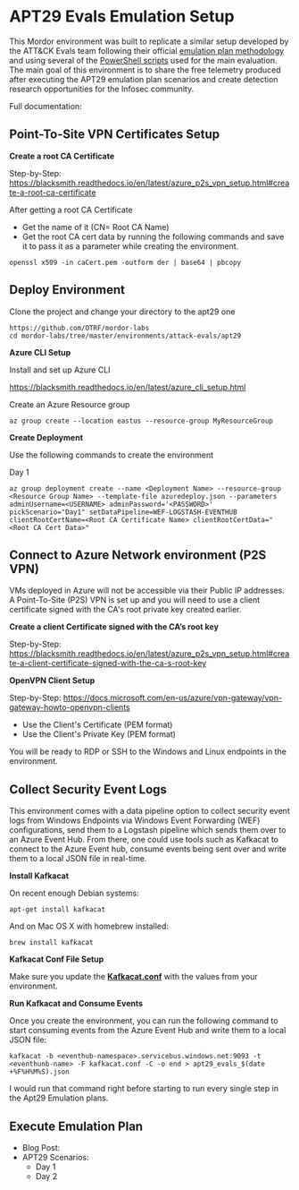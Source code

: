 # APT29 Evals Emulation Setup

This Mordor environment was built to replicate a similar setup developed by the ATT&CK Evals team following their official [emulation plan methodology](https://github.com/mitre-attack/attack-arsenal/blob/master/adversary_emulation/APT29/Emulation_Plan/APT29_EmuPlan.pdf) and using several of the [PowerShell scripts](https://github.com/mitre-attack/attack-arsenal/tree/master/adversary_emulation/APT29/Emulation_Plan) used for the main evaluation. The main goal of this environment is to share the free telemetry produced after executing the APT29 emulation plan scenarios and create detection research opportunities for the Infosec community.

Full documentation:

## Point-To-Site VPN Certificates Setup

**Create a root CA Certificate**

Step-by-Step: https://blacksmith.readthedocs.io/en/latest/azure_p2s_vpn_setup.html#create-a-root-ca-certificate

After getting a root CA Certificate

* Get the name of it (CN= Root CA Name)
* Get the root CA cert data by running the following commands and save it to pass it as a parameter while creating the environment.

```
openssl x509 -in caCert.pem -outform der | base64 | pbcopy
```

## Deploy Environment

Clone the project and change your directory to the apt29 one

```
https://github.com/OTRF/mordor-labs
cd mordor-labs/tree/master/environments/attack-evals/apt29
```

**Azure CLI Setup**

Install and set up Azure CLI

https://blacksmith.readthedocs.io/en/latest/azure_cli_setup.html

Create an Azure Resource group

```
az group create --location eastus --resource-group MyResourceGroup
```

**Create Deployment**

Use the following commands to create the environment

Day 1

```
az group deployment create --name <Deployment Name> --resource-group <Resource Group Name> --template-file azuredeploy.json --parameters adminUsername=<USERNAME> adminPassword='<PASSWORD>' pickScenario="Day1" setDataPipeline=WEF-LOGSTASH-EVENTHUB clientRootCertName=<Root CA Certificate Name> clientRootCertData="<Root CA Cert Data>"
```

## Connect to Azure Network environment (P2S VPN)

VMs deployed in Azure will not be accessible via their Public IP addresses. A Point-To-Site (P2S) VPN is set up and you will need to use a client certificate signed with the CA's root private key created earlier. 

**Create a client Certificate signed with the CA’s root key**

Step-by-Step: https://blacksmith.readthedocs.io/en/latest/azure_p2s_vpn_setup.html#create-a-client-certificate-signed-with-the-ca-s-root-key

**OpenVPN Client Setup**

Step-by-Step: https://docs.microsoft.com/en-us/azure/vpn-gateway/vpn-gateway-howto-openvpn-clients

* Use the Client's Certificate (PEM format)
* Use the Client's Private Key (PEM format)

You will be ready to RDP or SSH to the Windows and Linux endpoints in the environment.

## Collect Security Event Logs

This environment comes with a data pipeline option to collect security event logs from Windows Endpoints via Windows Event Forwarding (WEF) configurations, send them to a Logstash pipeline which sends them over to an Azure Event Hub. From there, one could use tools such as Kafkacat to connect to the Azure Event hub, consume events being sent over and write them to a local JSON file in real-time.

**Install Kafkacat**

On recent enough Debian systems:

```
apt-get install kafkacat
```

And on Mac OS X with homebrew installed:

```
brew install kafkacat
```

**Kafkacat Conf File Setup**

Make sure you update the [**Kafkacat.conf**](kafkacat/kafkacat.conf) with the values from your environment.

**Run Kafkacat and Consume Events**

Once you create the environment, you can run the following command to start consuming events from the Azure Event Hub and write them to a local JSON file:

```
kafkacat -b <eventhub-namespace>.servicebus.windows.net:9093 -t <eventhunb-name> -F kafkacat.conf -C -o end > apt29_evals_$(date +%F%H%M%S).json
```

I would run that command right before starting to run every single step in the Apt29 Emulation plans.

## Execute Emulation Plan

* Blog Post:
* APT29 Scenarios:
    * Day 1
    * Day 2